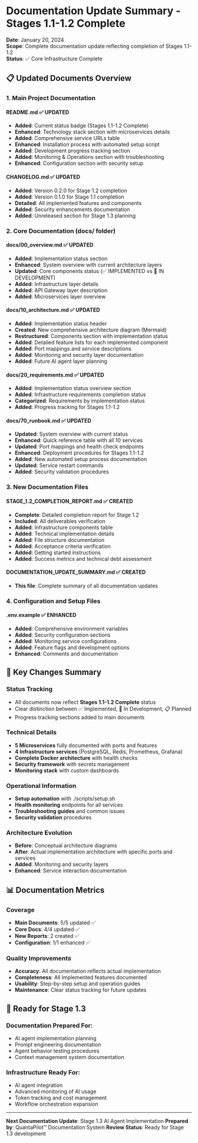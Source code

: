 # Documentation Update Summary - Stages 1.1-1.2 Complete

**Date**: January 20, 2024  
**Scope**: Complete documentation update reflecting completion of Stages 1.1-1.2  
**Status**: ✅ Core Infrastructure Complete

## 📋 Updated Documents Overview

### 1. Main Project Documentation

#### README.md ✅ UPDATED
- **Added**: Current status badge (Stages 1.1-1.2 Complete)
- **Enhanced**: Technology stack section with microservices details
- **Added**: Comprehensive service URLs table
- **Enhanced**: Installation process with automated setup script
- **Added**: Development progress tracking section
- **Added**: Monitoring & Operations section with troubleshooting
- **Enhanced**: Configuration section with security setup

#### CHANGELOG.md ✅ UPDATED
- **Added**: Version 0.2.0 for Stage 1.2 completion
- **Added**: Version 0.1.0 for Stage 1.1 completion
- **Detailed**: All implemented features and components
- **Added**: Security enhancements documentation
- **Added**: Unreleased section for Stage 1.3 planning

### 2. Core Documentation (docs/ folder)

#### docs/00_overview.md ✅ UPDATED
- **Added**: Implementation status section
- **Enhanced**: System overview with current architecture layers
- **Updated**: Core components status (✅ IMPLEMENTED vs 🚧 IN DEVELOPMENT)
- **Added**: Infrastructure layer details
- **Added**: API Gateway layer description
- **Added**: Microservices layer overview

#### docs/10_architecture.md ✅ UPDATED
- **Added**: Implementation status header
- **Created**: New comprehensive architecture diagram (Mermaid)
- **Restructured**: Components section with implementation status
- **Added**: Detailed feature lists for each implemented component
- **Added**: Port mappings and service descriptions
- **Added**: Monitoring and security layer documentation
- **Added**: Future AI agent layer planning

#### docs/20_requirements.md ✅ UPDATED
- **Added**: Implementation status overview section
- **Added**: Infrastructure requirements completion status
- **Categorized**: Requirements by implementation status
- **Added**: Progress tracking for Stages 1.1-1.2

#### docs/70_runbook.md ✅ UPDATED
- **Updated**: System overview with current status
- **Enhanced**: Quick reference table with all 10 services
- **Updated**: Port mappings and health check endpoints
- **Enhanced**: Deployment procedures for Stages 1.1-1.2
- **Added**: New automated setup process documentation
- **Updated**: Service restart commands
- **Added**: Security validation procedures

### 3. New Documentation Files

#### STAGE_1.2_COMPLETION_REPORT.md ✅ CREATED
- **Complete**: Detailed completion report for Stage 1.2
- **Included**: All deliverables verification
- **Added**: Infrastructure components table
- **Added**: Technical implementation details
- **Added**: File structure documentation
- **Added**: Acceptance criteria verification
- **Added**: Getting started instructions
- **Added**: Success metrics and technical debt assessment

#### DOCUMENTATION_UPDATE_SUMMARY.md ✅ CREATED
- **This file**: Complete summary of all documentation updates

### 4. Configuration and Setup Files

#### .env.example ✅ ENHANCED
- **Added**: Comprehensive environment variables
- **Added**: Security configuration sections
- **Added**: Monitoring service configurations
- **Added**: Feature flags and development options
- **Enhanced**: Comments and documentation

## 🎯 Key Changes Summary

### Status Tracking
- All documents now reflect **Stages 1.1-1.2 Complete** status
- Clear distinction between ✅ Implemented, 🚧 In Development, 📋 Planned
- Progress tracking sections added to main documents

### Technical Details
- **5 Microservices** fully documented with ports and features
- **4 Infrastructure services** (PostgreSQL, Redis, Prometheus, Grafana)
- **Complete Docker architecture** with health checks
- **Security framework** with secrets management
- **Monitoring stack** with custom dashboards

### Operational Information
- **Setup automation** with ./scripts/setup.sh
- **Health monitoring** endpoints for all services
- **Troubleshooting guides** and common issues
- **Security validation** procedures

### Architecture Evolution
- **Before**: Conceptual architecture diagrams
- **After**: Actual implementation architecture with specific ports and services
- **Added**: Monitoring and security layers
- **Enhanced**: Service interaction documentation

## 📊 Documentation Metrics

### Coverage
- **Main Documents**: 5/5 updated ✅
- **Core Docs**: 4/4 updated ✅
- **New Reports**: 2 created ✅
- **Configuration**: 1/1 enhanced ✅

### Quality Improvements
- **Accuracy**: All documentation reflects actual implementation
- **Completeness**: All implemented features documented
- **Usability**: Step-by-step setup and operation guides
- **Maintenance**: Clear status tracking for future updates

## 🚀 Ready for Stage 1.3

### Documentation Prepared For:
- AI agent implementation planning
- Prompt engineering documentation
- Agent behavior testing procedures
- Context management system documentation

### Infrastructure Ready For:
- AI agent integration
- Advanced monitoring of AI usage
- Token tracking and cost management
- Workflow orchestration expansion

---

**Next Documentation Update**: Stage 1.3 AI Agent Implementation
**Prepared by**: QuantaPilot™ Documentation System
**Review Status**: Ready for Stage 1.3 development
